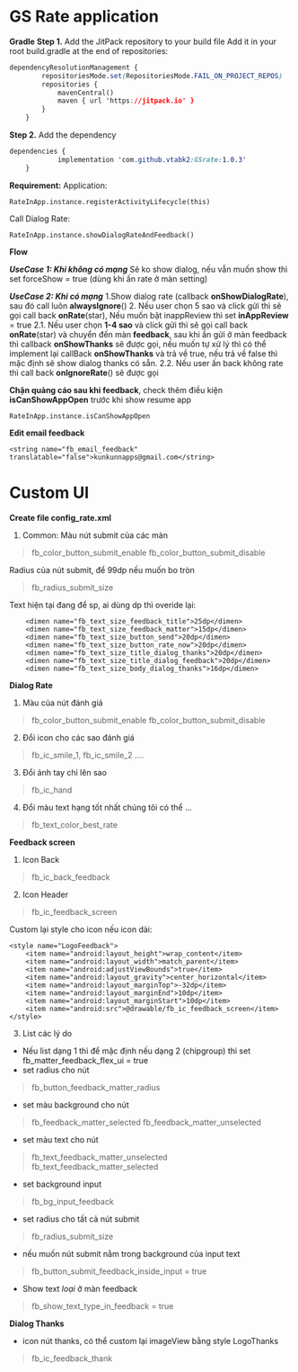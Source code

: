 # GS Rate application
**Gradle**
**Step 1.** Add the JitPack repository to your build file
Add it in your root build.gradle at the end of repositories:
```css
dependencyResolutionManagement {
		repositoriesMode.set(RepositoriesMode.FAIL_ON_PROJECT_REPOS)
		repositories {
			mavenCentral()
			maven { url 'https://jitpack.io' }
		}
	}
```
**Step 2.** Add the dependency
```css
dependencies {
	        implementation 'com.github.vtabk2:GSrate:1.0.3'
	}
```
**Requirement:**
Application:

    RateInApp.instance.registerActivityLifecycle(this)

Call Dialog Rate: 

    RateInApp.instance.showDialogRateAndFeedback()



**Flow**

***UseCase 1: Khi không có mạng***
Sẽ ko show dialog, nếu vẫn muốn show thì set forceShow = true (dùng khi ấn rate ở màn setting)

***UseCase 2: Khi có mạng***
1.Show dialog rate (callback **onShowDialogRate**), sau đó call luôn **alwaysIgnore**()
2. Nếu user chọn 5 sao và click gửi thì sẽ gọi call back **onRate**(star), Nếu muốn bật inappReview thì set **inAppReview** = true
2.1. Nếu user chọn **1-4 sao** và click gửi thì sẽ gọi call back **onRate**(star) và chuyển đến màn **feedback**, sau khi ấn gửi ở màn feedback thì callback **onShowThanks** sẽ được gọi, nếu muốn tự xử lý thì có thể implement lại callBack **onShowThanks** và trả về true, nếu trả về false thì mặc định sẽ show dialog thanks có sẵn.
2.2. Nếu user ấn back không rate thì call back **onIgnoreRate**() sẽ được gọi

**Chặn quảng cáo sau khi feedback**, check thêm điều kiện **isCanShowAppOpen** trước  khi show resume app

    RateInApp.instance.isCanShowAppOpen

**Edit email feedback**

    <string name="fb_email_feedback" translatable="false">kunkunnapps@gmail.com</string>


# Custom UI

**Create file config_rate.xml**

 1. Common:
Màu nút submit của các màn 
> fb_color_button_submit_enable
> fb_color_button_submit_disable

Radius của nút submit, để 99dp nếu muốn bo tròn

> fb_radius_submit_size
> 
Text hiện tại đang để sp, ai dùng dp thì overide lại: 

	    <dimen name="fb_text_size_feedback_title">25dp</dimen>
        <dimen name="fb_text_size_feedback_matter">15dp</dimen>
        <dimen name="fb_text_size_button_send">20dp</dimen>
        <dimen name="fb_text_size_button_rate_now">20dp</dimen>
        <dimen name="fb_text_size_title_dialog_thanks">20dp</dimen>
        <dimen name="fb_text_size_title_dialog_feedback">20dp</dimen>
        <dimen name="fb_text_size_body_dialog_thanks">16dp</dimen>

**Dialog Rate**
 1. Màu của nút đánh giá

> fb_color_button_submit_enable 
> fb_color_button_submit_disable

2. Đổi icon cho các sao đánh giá

> fb_ic_smile_1, fb_ic_smile_2 ....

3. Đổi ảnh tay chỉ lên sao

> fb_ic_hand

4. Đổi màu text hạng tốt nhất chúng tôi có thể ...

> fb_text_color_best_rate

**Feedback screen**

1. Icon Back

> fb_ic_back_feedback
2. Icon Header
> 
> fb_ic_feedback_screen

Custom lại style cho icon nếu icon dài:  

    <style name="LogoFeedback">   
	    <item name="android:layout_height">wrap_content</item>
        <item name="android:layout_width">match_parent</item>
        <item name="android:adjustViewBounds">true</item>
        <item name="android:layout_gravity">center_horizontal</item>
        <item name="android:layout_marginTop">-32dp</item>
        <item name="android:layout_marginEnd">10dp</item> 
        <item name="android:layout_marginStart">10dp</item> 
        <item name="android:src">@drawable/fb_ic_feedback_screen</item>   
    </style>
    
3. List các lý do
- Nếu list dạng 1 thì để mặc định nếu dạng 2 (chipgroup) thì set fb_matter_feedback_flex_ui = true
- set radius cho nút

> fb_button_feedback_matter_radius
- set màu background cho nút

> fb_feedback_matter_selected 
> fb_feedback_matter_unselected

- set màu text cho nút

> fb_text_feedback_matter_unselected
>  fb_text_feedback_matter_selected

- set background input

> fb_bg_input_feedback

- set radius cho tất cả nút submit

> fb_radius_submit_size

- nếu muốn nút submit nằm trong background của input text

> fb_button_submit_feedback_inside_input = true

- Show text *loại* ở màn feedback

> fb_show_text_type_in_feedback = true

**Dialog Thanks**
- icon nút thanks, có thể custom lại imageView bằng style LogoThanks

> fb_ic_feedback_thank

